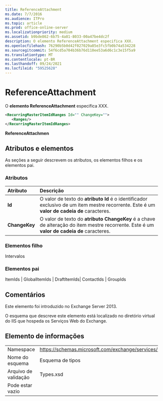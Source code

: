```yaml
---
title: ReferenceAttachment
ms.date: 7/7/2016
ms.audience: ITPro
ms.topic: article
ms.prod: office-online-server
ms.localizationpriority: medium
ms.assetid: b9bde862-6b75-4a81-8033-00a47be4dc2f
description: O elemento ReferenceAttachment especifica XXX.
ms.openlocfilehash: 76290b5b0d42f027029a85e3fc5fb0b74a534228
ms.sourcegitcommit: 54f6cd5a704b36b76d110ee53a6d6c1c3e15f5a9
ms.translationtype: MT
ms.contentlocale: pt-BR
ms.lasthandoff: 09/24/2021
ms.locfileid: "59525628"
---
```

# <a name="referenceattachment"></a>ReferenceAttachment

O **elemento ReferenceAttachment** especifica XXX. 
  
```XML
<RecurringMasterItemIdRanges Id="" ChangeKey="">
   <Ranges/>
</RecurringMasterItemIdRanges>
```

 **ReferenceAttachmen**
## <a name="attributes-and-elements"></a>Atributos e elementos

As seções a seguir descrevem os atributos, os elementos filhos e os elementos pai.
  
### <a name="attributes"></a>Atributos

|**Atributo**|**Descrição**|
|:-----|:-----|
|**Id** <br/> |O valor de texto do **atributo Id** é o identificador exclusivo de um item mestre recorrente. Este é um **valor de cadeia de** caracteres.  <br/> |
|**ChangeKey** <br/> |O valor de texto do **atributo ChangeKey** é a chave de alteração do item mestre recorrente. Este é um **valor de cadeia de** caracteres.  <br/> |
   
### <a name="child-elements"></a>Elementos filho

Intervalos
  
### <a name="parent-elements"></a>Elementos pai

ItemIds | GlobalItemIds | DraftItemIds| ContactIds | GroupIds
  
## <a name="remarks"></a>Comentários

Este elemento foi introduzido no Exchange Server 2013.
  
O esquema que descreve este elemento está localizado no diretório virtual do IIS que hospeda os Serviços Web do Exchange.
  
## <a name="element-information"></a>Elemento de informações

|||
|:-----|:-----|
|Namespace  <br/> |https://schemas.microsoft.com/exchange/services/2006/types  <br/> |
|Nome do esquema  <br/> |Esquema de tipos  <br/> |
|Arquivo de validação  <br/> |Types.xsd  <br/> |
|Pode estar vazio  <br/> ||
   

